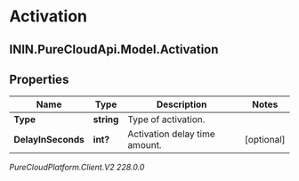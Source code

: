 # Activation

## ININ.PureCloudApi.Model.Activation

## Properties

|Name | Type | Description | Notes|
|------------ | ------------- | ------------- | -------------|
| **Type** | **string** | Type of activation. | |
| **DelayInSeconds** | **int?** | Activation delay time amount. | [optional] |



_PureCloudPlatform.Client.V2 228.0.0_

